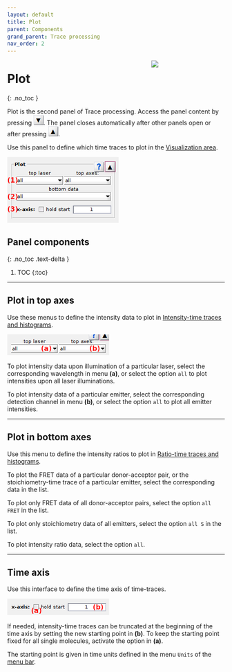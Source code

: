 ```yaml
---
layout: default
title: Plot
parent: Components
grand_parent: Trace processing
nav_order: 2
---
```


<img src="../../assets/images/logos/logo-trace-processing_400px.png" width="170" style="float:right; margin-left: 15px;"/>

# Plot
{: .no_toc }

Plot is the second panel of Trace processing. 
Access the panel content by pressing 
![Bottom arrow](../../assets/images/gui/interface-but-bottomarrow.png). 
The panel closes automatically after other panels open or after pressing 
![Top arrow](../../assets/images/gui/interface-but-toparrow.png). 

Use this panel to define which time traces to plot in the 
[Visualization area](area-visualization.html).

<a class="plain" href="../../assets/images/gui/TP-panel-plot.png"><img src="../../assets/images/gui/TP-panel-plot.png" style="max-width: 258px;"/></a>


## Panel components
{: .no_toc .text-delta }

1. TOC
{:toc}


---

## Plot in top axes

Use these menus to define the intensity data to plot in 
[Intensity-time traces and histograms](area-visualization.html#intensity-time-traces-and-histograms).

<a class="plain" href="../../assets/images/gui/TP-panel-plot-top.png"><img src="../../assets/images/gui/TP-panel-plot-top.png" style="max-width: 236px;"/></a>

To plot intensity data upon illumination of a particular laser, select the corresponding wavelength in menu **(a)**, or select the option `all` to plot intensities upon all laser illuminations.

To plot intensity data of a particular emitter, select the corresponding detection channel in menu **(b)**, or select the option `all` to plot all emitter intensities.


---

## Plot in bottom axes

Use this menu to define the intensity ratios to plot in 
[Ratio-time traces and histograms](area-visualization.html#ratio-time-traces-and-histograms).

To plot the FRET data of a particular donor-acceptor pair, or the stoichiometry-time trace of a particular emitter, select the corresponding data in the list. 

To plot only FRET data of all donor-acceptor pairs, select the option `all FRET` in the list.

To plot only stoichiometry data of all emitters, select the option `all S` in the list.

To plot intensity ratio data, select the option `all`.


---

## Time axis

Use this interface to define the time axis of time-traces.

<a class="plain" href="../../assets/images/gui/TP-panel-plot-xaxis.png"><img src="../../assets/images/gui/TP-panel-plot-xaxis.png" style="max-width: 236px;"/></a>

If needed, intensity-time traces can be truncated at the beginning of the time axis by setting the new starting point in **(b)**. 
To keep the starting point fixed for all single molecules, activate the option in **(a)**.

The starting point is given in time units defined in the menu `Units` of the 
[menu bar](Getting_started.html#interface).



